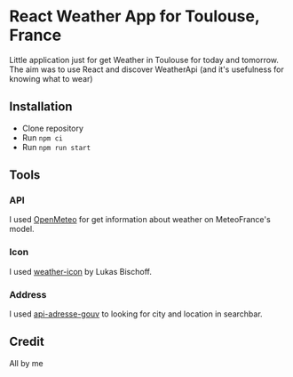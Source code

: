 # React Weather App for Toulouse, France

Little application just for get Weather in Toulouse for today and tomorrow.
The aim was to use React and discover WeatherApi (and it's usefulness for knowing what to wear)

## Installation

- Clone repository
- Run `npm ci`
- Run `npm run start`

## Tools

### API

I used [OpenMeteo](https://api.open-meteo.com) for get information about weather on MeteoFrance's model.

### Icon

I used [weather-icon](https://github.com/erikflowers/weather-icons) by Lukas Bischoff.

### Address

I used [api-adresse-gouv](https://adresse.data.gouv.fr/api-doc/adresse) to looking for city and location in searchbar.

## Credit

All by me